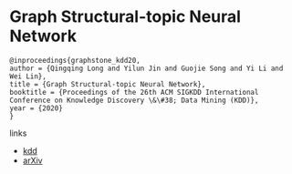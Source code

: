 # Graph Structural-topic Neural Network

```
@inproceedings{graphstone_kdd20,
author = {Qingqing Long and Yilun Jin and Guojie Song and Yi Li and Wei Lin},
title = {Graph Structural-topic Neural Network},
booktitle = {Proceedings of the 26th ACM SIGKDD International Conference on Knowledge Discovery \&\#38; Data Mining (KDD)},
year = {2020}
}
```

links
- [kdd](https://www.kdd.org/kdd2020/accepted-papers/view/graph-structural-topic-neural-network)
- [arXiv](https://arxiv.org/abs/2006.14278)
